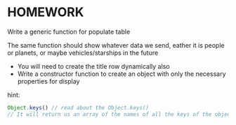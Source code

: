 # HOMEWORK

Write a generic function for populate table

The same function should show whatever data we send,
eather it is people or planets, or maybe vehicles/starships in the future
* You will need to create the title row dynamically also
* Write a constructor function to create an object with only the necessary properties for display

hint:
```JavaScript
Object.keys() // read about the Object.keys()
// It will return us an array of the names of all the keys of the object we send as property
```
